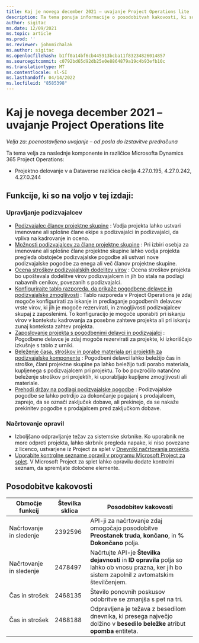 ```yaml
---
title: Kaj je novega december 2021 – uvajanje Project Operations lite
description: Ta tema ponuja informacije o posodobitvah kakovosti, ki so na voljo v izdaji različice Project Operations lite decembra 2021.
author: sigitac
ms.date: 12/09/2021
ms.topic: article
ms.prod: ''
ms.reviewer: johnmichalak
ms.author: sigitac
ms.openlocfilehash: b1ff0a14bf6cb445913bcba11f83234826014857
ms.sourcegitcommit: c0792bd65d92db25e0e8864879a19c4b93efb10c
ms.translationtype: MT
ms.contentlocale: sl-SI
ms.lasthandoff: 04/14/2022
ms.locfileid: "8585398"
---
```

# <a name="whats-new-december-2021---project-operations-lite-deployment"></a>Kaj je novega december 2021 – uvajanje Project Operations lite

_Velja za: poenostavljeno uvajanje – od posla do izstavitve predračuna_

Ta tema velja za naslednje komponente in različice Microsofta Dynamics 365 Project Operations:

- Projektno delovanje v a Dataverse različica okolja 4.27.0.195, 4.27.0.242, 4.27.0.244


## <a name="features-included-in-this-release"></a>Funkcije, ki so na voljo v tej izdaji:

### <a name="subcontract-management"></a>Upravljanje podizvajalcev 

- [Podizvajalec članov projektne skupine](../subcontracting/subcontracting-project-team-members.md) : Vodja projekta lahko ustvari imenovane ali splošne člane ekipe s podizvajalci in podizvajalci, da vpliva na kadrovanje in oceno.
- [Možnosti podizvajalcev za člane projektne skupine](../subcontracting/subcon-options.md) : Pri izbiri osebja za imenovane ali splošne člane projektne skupine lahko vodja projekta pregleda obstoječe podizvajalske pogodbe ali ustvari nove podizvajalske pogodbe za enega ali več članov projektne skupine. 
- [Ocena stroškov podizvajalskih dodelitev virov](../subcontracting/costing-subcon-ra.md) : Ocena stroškov projekta bo upoštevala dodelitve virov podizvajalcem in jih bo stala na podlagi nabavnih cenikov, povezanih s podizvajalci. 
- [Konfigurirajte tablo razporeda, da prikaže pogodbene delavce in podizvajalske zmogljivosti](../subcontracting/configure-sb-subcon.md) : Tablo razporeda v Project Operations je zdaj mogoče konfigurirati za iskanje in predlaganje pogodbenih delavcev vrste virov, ki jih je mogoče rezervirati, in zmogljivosti podizvajalcev skupaj z zaposlenimi. To konfiguracijo je mogoče uporabiti pri iskanju virov v kontekstu kadrovanja za posebne zahteve projekta ali pri iskanju zunaj konteksta zahtev projekta.
- [Zaposlovanje projekta s pogodbenimi delavci in podizvajalci](../subcontracting/staffing-cw.md) : Pogodbene delavce je zdaj mogoče rezervirati za projekte, ki izkoriščajo izkušnje s tablo z urniki.
- [Beleženje časa, stroškov in porabe materiala pri projektih za podizvajalske komponente](../subcontracting/recording-subcon-actuals.md) : Pogodbeni delavci lahko beležijo čas in stroške, člani projektne skupine pa lahko beležijo tudi porabo materiala, kupljenega s podizvajalcem pri projektu. To bo povzročilo natančno beleženje stroškov pri projektih, ki uporabljajo kupljene zmogljivosti ali materiale.
- [Prehodi držav na podlagi podizvajalske pogodbe](../subcontracting/subcon-states.md) : Podizvajalske pogodbe se lahko potrdijo za dokončanje pogajanj s prodajalcem, zaprejo, da se označi zaključek dobave, ali prekinejo, da se nakaže prekinitev pogodbe s prodajalcem pred zaključkom dobave.

### <a name="task-planning"></a>Načrtovanje opravil
- Izboljšano odpravljanje težav za sistemske skrbnike. Ko uporabnik ne more odpreti projekta, lahko skrbnik pregleda napake, ki niso povezane z licenco, ustvarjene iz Project za splet v [Dnevniki načrtovanja projekta](../../project-management/schedule-api-logs.md).
- [Uporabite kontrolne sezname opravil v programu Microsoft Project za splet](https://support.microsoft.com/en-us/office/use-task-checklists-in-microsoft-project-for-the-web-c69bcf73-5c75-4ad3-9893-6d6f92360e9c). V Microsoft Project za splet lahko opravilu dodate kontrolni seznam, da spremljate določene elemente.

## <a name="quality-updates"></a>Posodobitve kakovosti

| **Območje funkcij** | **Številka sklica** | **Posodobitev kakovosti** |
| --- | --- | --- |
| Načrtovanje in sledenje | 2392596 | API-ji za načrtovanje zdaj omogočajo posodobitve **Preostanek truda**, **končano**, in **% Dokončano** polja. |
| Načrtovanje in sledenje | 2478497 | Načrtujte API-je **Številka dejavnosti** in **ID opravila** polja so lahko ob vnosu prazna, ker jih bo sistem zapolnil z avtomatskim številčenjem.|
| Čas in strošek | 2468135 | Število ponovnih poskusov odobritve se zmanjša s pet na tri. |
| Čas in strošek | 2468188 | Odpravljena je težava z besedilom dnevnika, ki presega največjo dolžino v **besedilo beležke** atribut **opomba** entiteta. |
